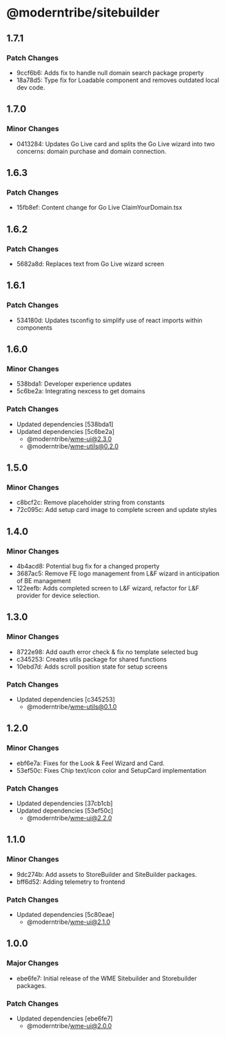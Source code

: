 # @moderntribe/sitebuilder

## 1.7.1

### Patch Changes

- 9ccf6b6: Adds fix to handle null domain search package property
- 18a78d5: Type fix for Loadable component and removes outdated local dev code.

## 1.7.0

### Minor Changes

- 0413284: Updates Go Live card and splits the Go Live wizard into two concerns: domain purchase and domain connection.

## 1.6.3

### Patch Changes

- 15fb8ef: Content change for Go Live ClaimYourDomain.tsx

## 1.6.2

### Patch Changes

- 5682a8d: Replaces text from Go Live wizard screen

## 1.6.1

### Patch Changes

- 534180d: Updates tsconfig to simplify use of react imports within components

## 1.6.0

### Minor Changes

- 538bda1: Developer experience updates
- 5c6be2a: Integrating nexcess to get domains

### Patch Changes

- Updated dependencies [538bda1]
- Updated dependencies [5c6be2a]
  - @moderntribe/wme-ui@2.3.0
  - @moderntribe/wme-utils@0.2.0

## 1.5.0

### Minor Changes

- c8bcf2c: Remove placeholder string from constants
- 72c095c: Add setup card image to complete screen and update styles

## 1.4.0

### Minor Changes

- 4b4acd8: Potential bug fix for a changed property
- 3687ac5: Remove FE logo management from L&F wizard in anticipation of BE management
- 122eefb: Adds completed screen to L&F wizard, refactor for L&F provider for device selection.

## 1.3.0

### Minor Changes

- 8722e98: Add oauth error check & fix no template selected bug
- c345253: Creates utils package for shared functions
- 10ebd7d: Adds scroll position state for setup screens

### Patch Changes

- Updated dependencies [c345253]
  - @moderntribe/wme-utils@0.1.0

## 1.2.0

### Minor Changes

- ebf6e7a: Fixes for the Look & Feel Wizard and Card.
- 53ef50c: Fixes Chip text/icon color and SetupCard implementation

### Patch Changes

- Updated dependencies [37cb1cb]
- Updated dependencies [53ef50c]
  - @moderntribe/wme-ui@2.2.0

## 1.1.0

### Minor Changes

- 9dc274b: Add assets to StoreBuilder and SiteBuilder packages.
- bff6d52: Adding telemetry to frontend

### Patch Changes

- Updated dependencies [5c80eae]
  - @moderntribe/wme-ui@2.1.0

## 1.0.0

### Major Changes

- ebe6fe7: Initial release of the WME Sitebuilder and Storebuilder packages.

### Patch Changes

- Updated dependencies [ebe6fe7]
  - @moderntribe/wme-ui@2.0.0
